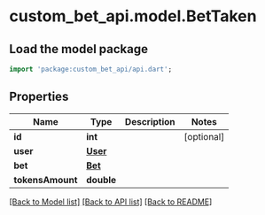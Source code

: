 # custom_bet_api.model.BetTaken

## Load the model package
```dart
import 'package:custom_bet_api/api.dart';
```

## Properties
Name | Type | Description | Notes
------------ | ------------- | ------------- | -------------
**id** | **int** |  | [optional] 
**user** | [**User**](User.md) |  | 
**bet** | [**Bet**](Bet.md) |  | 
**tokensAmount** | **double** |  | 

[[Back to Model list]](../README.md#documentation-for-models) [[Back to API list]](../README.md#documentation-for-api-endpoints) [[Back to README]](../README.md)


